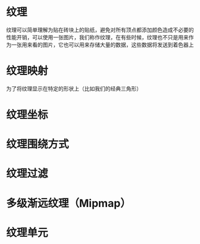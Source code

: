 # 纹理
纹理可以简单理解为贴在砖块上的贴纸，避免对所有顶点都添加颜色造成不必要的性能开销，可以使用一张图片，我们称作纹理，在有些时候，纹理也不只是用来作为一张用来看的图片，它也可以用来存储大量的数据，这些数据将发送到着色器上
# 纹理映射
为了将纹理显示在特定的形状上（比如我们的经典三角形）
# 纹理坐标
# 纹理围绕方式
# 纹理过滤
# 多级渐远纹理（Mipmap）
# 纹理单元